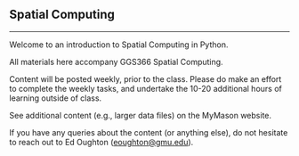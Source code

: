 ## **Spatial Computing**
------------------------
Welcome to an introduction to Spatial Computing in Python.

All materials here accompany GGS366 Spatial Computing.

Content will be posted weekly, prior to the class. Please do make an effort to 
complete the weekly tasks, and undertake the 10-20 additional hours of learning 
outside of class. 

See additional content (e.g., larger data files) on the MyMason website.

If you have any queries about the content (or anything else), do not hesitate 
to reach out to Ed Oughton (eoughton@gmu.edu).
